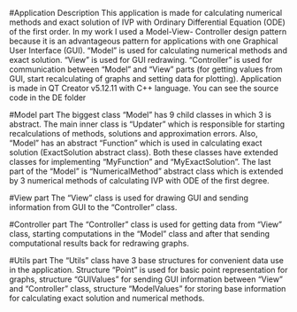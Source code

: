 #Application Description
This application is made for calculating numerical methods and exact solution of IVP with
Ordinary Differential Equation (ODE) of the first order. In my work I used a Model-View-
Controller design pattern because it is an advantageous pattern for applications with one
Graphical User Interface (GUI). “Model” is used for calculating numerical methods and
exact solution. “View” is used for GUI redrawing. “Controller” is used for communication
between “Model” and “View” parts (for getting values from GUI, start recalculating of
graphs and setting data for plotting). Application is made in QT Creator v5.12.11 with C++
language. You can see the source code in the DE folder

#Model part
The biggest class “Model” has 9 child classes in which 3 is abstract. The main inner class
is “Updater” which is responsible for starting recalculations of methods, solutions and
approximation errors. Also, “Model” has an abstract “Function” which is used in
calculating exact solution (ExactSolution abstract class). Both these classes have extended
classes for implementing “MyFunction” and “MyExactSolution”. The last part of the
“Model” is “NumericalMethod” abstract class which is extended by 3 numerical methods
of calculating IVP with ODE of the first degree.

#View part
The “View” class is used for drawing GUI and sending information from GUI to the
“Controller” class.

#Controller part
The “Controller” class is used for getting data from “View” class, starting computations in
the “Model” class and after that sending computational results back for redrawing graphs.

#Utils part
The “Utils” class have 3 base structures for convenient data use in the application.
Structure “Point” is used for basic point representation for graphs, structure “GUIValues”
for sending GUI information between “View” and “Controller” class, structure
“ModelValues” for storing base information for calculating exact solution and numerical
methods.
